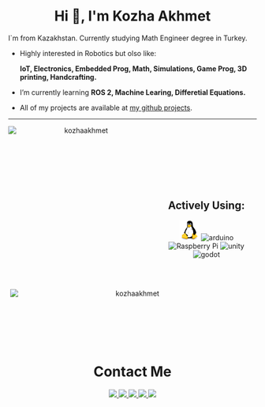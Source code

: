 <h1 align="center">Hi 👋, I'm Kozha Akhmet</h1>
I`m from Kazakhstan. Currently studying Math Engineer degree in Turkey. 


- Highly interested in Robotics but olso like:

     **IoT, Electronics, Embedded Prog, Math, Simulations, Game Prog, 3D printing, Handcrafting.**

- I’m currently learning **ROS 2, Machine Learing, Differetial Equations.**

- All of my projects are available at [my github projects](https://github.com/stars/KozhaAkhmet/lists/mortar-board-projects).

---

<div align="center">
	<div>
		<img align="left"
			src="https://github-readme-stats.vercel.app/api/top-langs?username=kozhaakhmet&show_icons=true&locale=en&hide=shaderlab,hlsl&theme=tokyonight&layout=&langs_count=20&custom_title=------------Languages------------&card_width=2&hide_progress=&hide_title=false&disable_animations=true&hide_border=true"
			alt="kozhaakhmet" 
			height="330"
			width ="300" />
		<img align="right"
			src="https://github-readme-stats.vercel.app/api?username=kozhaakhmet&show_icons=true&locale=en&theme=tokyonight&hide=contribs&hide_border=true&hide_rank=false&card_width=&custom_title=--------------------Stats----------------------&hide_title=False"
			alt="kozhaakhmet"
			height="150"
			width="500" />
		</div>
	</div>

<div  align="center" >
	<br><br><br><br><br><br><br>
	<h2>Actively Using:</h2>
		<img
			src="https://raw.githubusercontent.com/devicons/devicon/master/icons/linux/linux-original.svg"
			alt="linux" width="40" height="40" /> 
		<img
			src="https://cdn.worldvectorlogo.com/logos/arduino-1.svg" 
			alt="arduino" width="40" height="40" /> 
		<img
			src="https://www.vectorlogo.zone/logos/raspberrypi/raspberrypi-icon.svg"
			alt="Raspberry Pi" width="40" height="40" /> 
		<img
			src="https://www.vectorlogo.zone/logos/unity3d/unity3d-icon.svg" 
			alt="unity" width="40" height="40" />
		<img
			src="https://www.vectorlogo.zone/logos/godotengine/godotengine-icon.svg" 
			alt="godot" width="40" height="40" />
 </div>


<div align="center">
	<br><br>
    <h1 align="center">Contact Me</h1>
    <a href="https://www.linkedin.com/in/kozha-akhmet-abdramanov-891144197">
		<img src="https://img.shields.io/badge/linkedin-%230077B5.svg?&style=for-the-badge&logo=linkedin&logoColor=white">
		</a>
	<a href="mailto:kozha.akhmt@gmail.com">
		<img src="https://img.shields.io/badge/Gmail-%23b01a1a.svg?&style=for-the-badge&logo=google&logoColor=white">
		</a>
	<a href="https://instagram.com/kozhakhmt">
		<img src="https://img.shields.io/badge/Instagram-%23d21b49.svg?&style=for-the-badge&logo=instagram&logoColor=white">
		</a>
	<a href="https://www.youtube.com/channel/UCjY5s1luoFM2eUnsywFI9AA">
		<img src="https://img.shields.io/badge/Youtube-%23d83535.svg?&style=for-the-badge&logo=Youtube&logoColor=white">
		</a>
	<a href="https://www.hackerrank.com/kozha24082001">
		<img src="https://img.shields.io/badge/HR-%2327820a.svg?&style=for-the-badge&logo=Hackerrank&logoColor=white">
		</a>
	</div>

